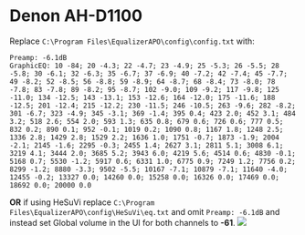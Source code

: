 # Denon AH-D1100
Replace `C:\Program Files\EqualizerAPO\config\config.txt` with:
```
Preamp: -6.1dB
GraphicEQ: 10 -84; 20 -4.3; 22 -4.7; 23 -4.9; 25 -5.3; 26 -5.5; 28 -5.8; 30 -6.1; 32 -6.3; 35 -6.7; 37 -6.9; 40 -7.2; 42 -7.4; 45 -7.7; 49 -8.2; 52 -8.5; 56 -8.8; 59 -8.9; 64 -8.7; 68 -8.4; 73 -8.0; 78 -7.8; 83 -7.8; 89 -8.2; 95 -8.7; 102 -9.0; 109 -9.2; 117 -9.8; 125 -11.0; 134 -12.5; 143 -13.1; 153 -12.6; 164 -12.0; 175 -11.6; 188 -12.5; 201 -12.4; 215 -12.2; 230 -11.5; 246 -10.5; 263 -9.6; 282 -8.2; 301 -6.7; 323 -4.9; 345 -3.1; 369 -1.4; 395 0.4; 423 2.0; 452 3.1; 484 3.2; 518 2.6; 554 2.0; 593 1.3; 635 0.8; 679 0.6; 726 0.6; 777 0.5; 832 0.2; 890 0.1; 952 -0.1; 1019 0.2; 1090 0.8; 1167 1.8; 1248 2.5; 1336 2.8; 1429 2.8; 1529 2.2; 1636 1.0; 1751 -0.7; 1873 -1.9; 2004 -2.1; 2145 -1.6; 2295 -0.3; 2455 1.4; 2627 3.1; 2811 5.1; 3008 6.1; 3219 4.1; 3444 2.0; 3685 5.2; 3943 6.0; 4219 5.6; 4514 0.6; 4830 -0.1; 5168 0.7; 5530 -1.2; 5917 0.6; 6331 1.0; 6775 0.9; 7249 1.2; 7756 0.2; 8299 -1.2; 8880 -3.3; 9502 -5.5; 10167 -7.1; 10879 -7.1; 11640 -4.0; 12455 -0.2; 13327 0.0; 14260 0.0; 15258 0.0; 16326 0.0; 17469 0.0; 18692 0.0; 20000 0.0
```
**OR** if using HeSuVi replace `C:\Program Files\EqualizerAPO\config\HeSuVi\eq.txt` and omit `Preamp: -6.1dB` and instead set Global volume in the UI for both channels to **-61**.
![](https://raw.githubusercontent.com/jaakkopasanen/AutoEq/master/results/Sonoma%20Model%20One/headphoncecom/onear/Denon%20AH-D1100/Denon%20AH-D1100.png)